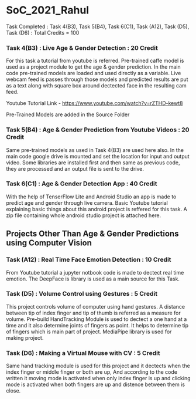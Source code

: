 # SoC_2021_Rahul

Task Completed : Task 4(B3), Task 5(B4), Task 6(C1), Task (A12), Task (D5), Task (D6) : Total Credits = 100

### Task 4(B3) : Live Age & Gender Detection : 20 Credit
For this task a tutorial from youtube is referred. Pre-trained caffe model is used as a project module to get the age & gender prediction. In the main code pre-trained models are loaded and used directly as a variable. Live webcam feed is passes through those models and predicted results are put as a text along with square box around dectected face in the resulting cam feed. 

Youtube Tutorial Link - https://www.youtube.com/watch?v=rZTHD-kewt8

Pre-Trained Models are added in the Source Folder 

### Task 5(B4) : Age & Gender Prediction from Youtube Videos : 20 Credit
Same pre-trained models as used in Task 4(B3) are used here also. In the main code google drive is mounted and set the location for input and output video. Some libraries are installed first and then same as previous code, they are processed and an output file is sent to the drive.

### Task 6(C1) : Age & Gender Detection App : 40 Credit 
With the help of TenserFlow Lite and Android Studio an app is made to predict age and gender through live camera. Basic Youtube tutorial explaining basic things about this android project is reffered for this task. A zip file containing whole android studio project is attached here. 

## Projects Other Than Age & Gender Predictions using Computer Vision

### Task (A12) : Real Time Face Emotion Detection : 10 Credit
From Youtube tutorial a jupyter notbook code is made to dectect real time emotion. The DeepFace is library is used as a main source for this Task.

### Task (D5) : Volume Control using Gestures : 5 Credit 
This project controls volume of computer using hand gestures. A distance between tip of index finger and tip of thumb is referred as a measure for volume. Pre-build HandTracking Module is used to dectect a one hand at a time and it also determine joints of fingers as point. It helps to determine tip of fingers which is main part of project. MediaPipe library is used for making project.

### Task (D6) : Making a Virtual Mouse with CV : 5 Credit
Same hand tracking module is used for this project and it dectects when the index finger or middle finger or both are up, And according to the code written it moving mode is activated when only index finger is up and clicking mode is activated when both fingers are up and distence between them is close.
